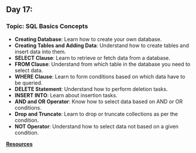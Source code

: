 ## Day 17:

### Topic: SQL Basics Concepts

- **Creating Database**: Learn how to create your own database.
- **Creating Tables and Adding Data**: Understand how to create tables and insert data into them.
- **SELECT Clause**: Learn to retrieve or fetch data from a database.
- **FROM Clause**: Understand from which table in the database you need to select data.
- **WHERE Clause**: Learn to form conditions based on which data have to be queried.
- **DELETE Statement**: Understand how to perform deletion tasks.
- **INSERT INTO**: Learn about insertion tasks.
- **AND and OR Operator**: Know how to select data based on AND or OR conditions.
- **Drop and Truncate**: Learn to drop or truncate collections as per the condition.
- **NOT Operator**: Understand how to select data not based on a given condition.

[**Resources**](https://www.geeksforgeeks.org/30-days-of-sql-from-basic-to-advanced-level/)
